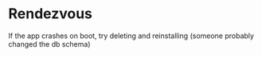 Rendezvous
==========


If the app crashes on boot, try deleting and reinstalling (someone probably changed the db schema)
